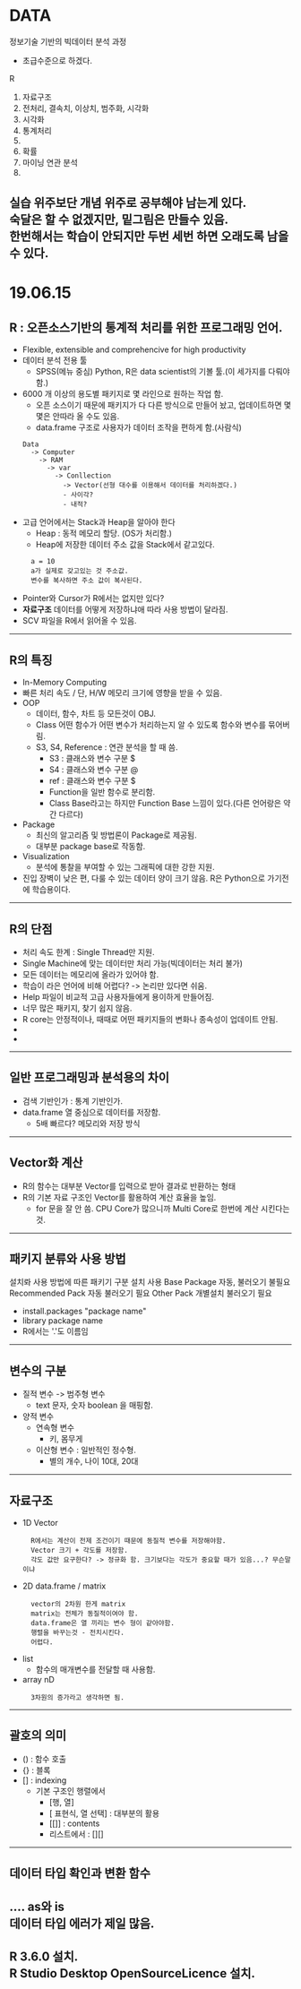 # DATA
정보기술 기반의 빅데이터 분석 과정
  - 초급수준으로 하겠다.

R
1. 자료구조
2. 전처리, 결속치, 이상치, 범주화, 시각화
3. 시각화
4. 통계처리
5. 
6. 확률
7. 마이닝 연관 분석
8. 

실습 위주보단 개념 위주로 공부해야 남는게 있다.  
숙달은 할 수 없겠지만, 밑그림은 만들수 있음.  
한번해서는 학습이 안되지만 두번 세번 하면 오래도록 남을 수 있다.
---------------------------

# 19.06.15
## R : 오픈소스기반의 통계적 처리를 위한 프로그래밍 언어.
  - Flexible, extensible and comprehencive for high productivity
  - 데이터 분석 전용 툴
    - SPSS(메뉴 중심) Python, R은 data scientist의 기볼 툴.(이 세가지를 다뤄야 함.)
  - 6000 개 이상의 용도별 패키지로 몇 라인으로 원하는 작업 함.
    - 오픈 소스이기 때문에 패키지가 다 다른 방식으로 만들어 놨고, 업데이트하면 몇몇은 안따라 올 수도 있음.
    - data.frame 구조로 사용자가 데이터 조작을 편하게 함.(사람식)
    ```
    Data
      -> Computer
        -> RAM
          -> var
            -> Conllection
              -> Vector(선형 대수를 이용해서 데이터를 처리하겠다.)
              - 사이각?
              - 내적?
    ```
- 고급 언어에서는 Stack과 Heap을 알아야 한다
  - Heap : 동적 메모리 할당. (OS가 처리함.)
  - Heap에 저장한 데이터 주소 값을 Stack에서 같고있다.
  ```
    a = 10
    a가 실제로 갖고있는 것 주소값.
    변수를 복사하면 주소 값이 복사된다.
  ```
- Pointer와 Cursor가 R에서는 없지만 있다?
- **자료구조** 데이터를 어떻게 저장하냐애 따라 사용 방법이 달라짐.
- SCV 파일을 R에서 읽어올 수 있음.

--------------
## R의 특징
- In-Memory Computing
- 빠른 처리 속도 / 단, H/W 메모리 크기에 영향을 받을 수 있음.
- OOP
  - 데이터, 함수, 차트 등 모든것이 OBJ.
  - Class 어떤 함수가 어떤 변수가 처리하는지 알 수 있도록 함수와 변수를 묶어버림.
  - S3, S4, Reference : 연관 분석을 할 때 씀.
    - S3 : 클래스와 변수 구분 $
    - S4 : 클래스와 변수 구분 @
    - ref : 클래스와 변수 구분 $
    - Function을 일반 함수로 분리함.
    - Class Base라고는 하지만 Function Base 느낌이 있다.(다른 언어랑은 약간 다르다)
- Package
  - 최신의 알고리즘 및 방법론이 Package로 제공됨.
  - 대부분 package base로 작동함.
- Visualization
  - 분석에 통찰을 부여할 수 있는 그래픽에 대한 강한 지원.
- 진입 장벽이 낮은 편, 다룰 수 있는 데이터 양이 크기 않음. R은 Python으로 가기전에 학습용이다.
-----------------
## R의 단점
- 처리 속도 한계 : Single Thread만 지원.
- Single Machine에 맞는 데이터만 처리 가능(빅데이터는 처리 불가)
- 모든 데이터는 메모리에 올라가 있어야 함.
- 학습이 라은 언어에 비해 어렵다? -> 논리만 있다면 쉬움.
- Help 파일이 비교적 고급 사용자들에게 용이하게 만들어짐.
- 너무 많은 패키지, 찾기 쉽지 않음.
- R core는 안정적이나, 때때로 어떤 패키지들의 변화나 종속성이 업데이트 안됨.
- 
- 

--------------------------
## 일반 프로그래밍과 분석용의 차이
- 검색 기반인가 :  통계 기반인가.  
- data.frame 열 중심으로 데이터를 저장함.
  - 5배 빠르다?
메모리와 저장 방식  

--------------------------
## Vector화 계산
- R의 함수는 대부분 Vector를 입력으로 받아 결과로 반환하는 형태
- R의 기본 자료 구조인 Vector를 활용하여 계산 효율을 높임.
  - for 문을 잘 안 씀. CPU Core가 많으니까 Multi Core로 한번에 계산 시킨다는것.

--------------------------
## 패키지 분류와 사용 방법
설치롸 사용 방법에 따른 패키기 구분
    설치 사용
Base Package  자동, 불러오기 불필요
Recommended Pack  자동   불러오기 필요
Other Pack  개별설치  불러오기 필요
  - install.packages "package name"
  - library package name
  - R에서는 '.'도 이름임

--------------------------------
## 변수의 구분
- 질적 변수 -> 범주형 변수
  - text 문자, 숫자 boolean 을 매핑함.
- 양적 변수
  - 연속형 변수
    - 키, 몸무게
  - 이산형 변수 : 일반적인 정수형.
    - 별의 개수, 나이 10대, 20대


---------------------------------
## 자료구조
- 1D Vector
  ```
    R에서는 계산이 전제 조건이기 때문에 동질적 변수를 저장해야함.  
    Vector 크기 + 각도를 저장함.  
    각도 값만 요구한다? -> 정규화 함. 크기보다는 각도가 중요할 때가 있음...? 무슨말이냐
  ```
- 2D data.frame / matrix
  ```
    vector의 2차원 한게 matrix
    matrix는 전체가 동질적이여야 함.
    data.frame은 열 끼리는 변수 형이 같아야함.
    행렬을 바꾸는것 - 전치시킨다.
    어렵다.
  ```
- list
  - 함수의 매개변수를 전달할 때 사용함.
- array nD
  ```
    3차원의 증가라고 생각하면 됨.
  ```
-----------------------------
## 괄호의 의미
- () : 함수 호출
- {} : 블록
- [] : indexing
  - 기본 구조인 행렬에서
    - [행, 열]
    - [ 표현식, 열 선택] : 대부분의 활용
    - [[]] : contents
    - 리스트에서 : [][]
------------------------------
## 데이터 타입 확인과 변환 함수
....
as와 is  
데이터 타입 에러가 제일 많음.  
---------------------------------
R 3.6.0 설치.  
R Studio Desktop OpenSourceLicence 설치.  
------------------------------------


